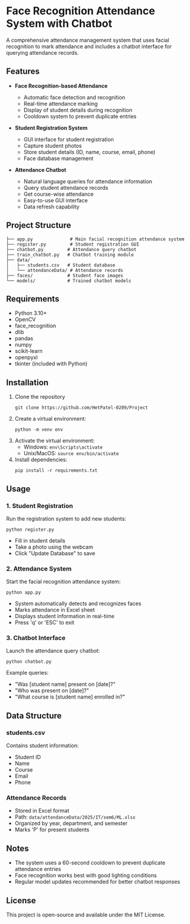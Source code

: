 # Face Recognition Attendance System with Chatbot

A comprehensive attendance management system that uses facial recognition to mark attendance and includes a chatbot interface for querying attendance records.

## Features

- **Face Recognition-based Attendance**
  - Automatic face detection and recognition
  - Real-time attendance marking
  - Display of student details during recognition
  - Cooldown system to prevent duplicate entries

- **Student Registration System**
  - GUI interface for student registration
  - Capture student photos
  - Store student details (ID, name, course, email, phone)
  - Face database management

- **Attendance Chatbot**
  - Natural language queries for attendance information
  - Query student attendance records
  - Get course-wise attendance
  - Easy-to-use GUI interface
  - Data refresh capability

## Project Structure

```
├── app.py              # Main facial recognition attendance system
├── register.py         # Student registration GUI
├── chatbot.py         # Attendance query chatbot
├── train_chatbot.py   # Chatbot training module
├── data/
│   ├── students.csv   # Student database
│   └── attendanceData/ # Attendance records
├── faces/             # Student face images
└── models/            # Trained chatbot models
```

## Requirements

- Python 3.10+
- OpenCV
- face_recognition
- dlib
- pandas
- numpy
- scikit-learn
- openpyxl
- tkinter (included with Python)

## Installation

1. Clone the repository
   ```
   git clone https://github.com/HetPatel-0209/Project
   ```
2. Create a virtual environment:
   ```
   python -m venv env
   ```
3. Activate the virtual environment:
   - Windows: `env\Scripts\activate`
   - Unix/MacOS: `source env/bin/activate`
4. Install dependencies:
   ```
   pip install -r requirements.txt
   ```

## Usage

### 1. Student Registration
Run the registration system to add new students:
```
python register.py
```
- Fill in student details
- Take a photo using the webcam
- Click "Update Database" to save

### 2. Attendance System
Start the facial recognition attendance system:
```
python app.py
```
- System automatically detects and recognizes faces
- Marks attendance in Excel sheet
- Displays student information in real-time
- Press 'q' or 'ESC' to exit

### 3. Chatbot Interface
Launch the attendance query chatbot:
```
python chatbot.py
```
Example queries:
- "Was [student name] present on [date]?"
- "Who was present on [date]?"
- "What course is [student name] enrolled in?"

## Data Structure

### students.csv
Contains student information:
- Student ID
- Name
- Course
- Email
- Phone

### Attendance Records
- Stored in Excel format
- Path: `data/attendanceData/2025/IT/sem6/ML.xlsx`
- Organized by year, department, and semester
- Marks 'P' for present students

## Notes

- The system uses a 60-second cooldown to prevent duplicate attendance entries
- Face recognition works best with good lighting conditions
- Regular model updates recommended for better chatbot responses

## License

This project is open-source and available under the MIT License.
